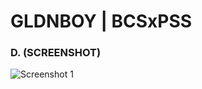 # GLDNBOY | BCSxPSS


### D. (SCREENSHOT)
![Screenshot 1](https://docs.google.com/uc?id=0BxbuluTTO_pmYnFoU1FHbEEwbG8)

